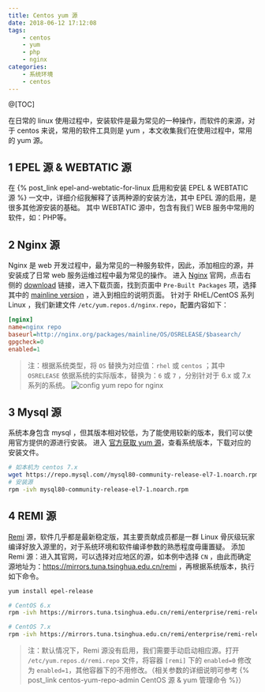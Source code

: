 ```yaml
---
title: Centos yum 源
date: 2018-06-12 17:12:08
tags:
    - centos
    - yum
    - php
    - nginx
categories:
    - 系统环境
    - centos
---
```


@[TOC]

在日常的 linux 使用过程中，安装软件是最为常见的一种操作，而软件的来源，对于 centos 来说，常用的软件工具则是 yum ，本文收集我们在使用过程中，常用的 yum 源。

<!-- more -->

## 1 EPEL 源 & WEBTATIC 源
在 {% post_link epel-and-webtatic-for-linux 启用和安装 EPEL & WEBTATIC 源 %} 一文中，详细介绍我解释了该两种源的安装方法，其中 EPEL 源的启用，是很多其他源安装的基础。
其中 WEBTATIC 源中，包含有我们 WEB 服务中常用的软件，如：PHP等。

## 2 Nginx 源
Nginx 是 web 开发过程中，最为常见的一种服务软件，因此，添加相应的源，并安装成了日常 web 服务运维过程中最为常见的操作。
进入 [Nginx][1] 官网，点击右侧的 [download][2] 链接，进入下载页面，找到页面中 `Pre-Built Packages` 项，选择其中的 [mainline version][3] ，进入到相应的说明页面。
针对于 RHEL/CentOS 系列 Linux ，我们新建文件 `/etc/yum.repos.d/nginx.repo`，配置内容如下：
```ini
[nginx]
name=nginx repo
baseurl=http://nginx.org/packages/mainline/OS/OSRELEASE/$basearch/
gpgcheck=0
enabled=1
```
> 注：根据系统类型，将 `OS` 替换为对应值：`rhel` 或 `centos` ；其中 `OSRELEASE` 依据系统的实际版本，替换为：`6` 或 `7` ，分别针对于 6.x 或 7.x 系列的系统。
![config yum repo for nginx](http://pic.hqmmw.com/markdown-img-paste-20180612220835880.png)

## 3 Mysql 源
系统本身包含 mysql ，但其版本相对较低，为了能使用较新的版本，我们可以使用官方提供的源进行安装。
进入 [官方获取 yum 源][4]，查看系统版本，下载对应的安装文件。
```bash
# 如本机为 centos 7.x
wget https://repo.mysql.com//mysql80-community-release-el7-1.noarch.rpm
# 安装源
rpm -ivh mysql80-community-release-el7-1.noarch.rpm
```

## 4 REMI 源
[Remi][5] 源，软件几乎都是最新稳定版，其主要贡献成员都是一群 Linux 骨灰级玩家编译好放入源里的，对于系统环境和软件编译参数的熟悉程度毋庸置疑。
添加 Remi 源：进入其官网，可以选择对应地区的源，如本例中选择 `CN` ，由此而确定源地址为：https://mirrors.tuna.tsinghua.edu.cn/remi ，再根据系统版本，执行如下命令。
```bash
yum install epel-release

# CentOS 6.x
rpm -ivh https://mirrors.tuna.tsinghua.edu.cn/remi/enterprise/remi-release-6.rpm

# CentOS 7.x
rpm -ivh https://mirrors.tuna.tsinghua.edu.cn/remi/enterprise/remi-release-7.rpm
```
> 注：默认情况下，Remi 源没有启用，我们需要手动启动相应源。打开 `/etc/yum.repos.d/remi.repo` 文件，将容器 `[remi]` 下的 `enabled=0` 修改为 `enabled=1`，其他容器下的不用修改。（相关参数的详细说明可参考 {% post_link centos-yum-repo-admin CentOS 源 & yum 管理命令 %}）

[1]: http://nginx.org/
[2]: http://nginx.org/en/download.html
[3]: http://nginx.org/en/linux_packages.html#mainline
[4]: https://dev.mysql.com/downloads/repo/yum/
[5]: http://rpms.famillecollet.com/
